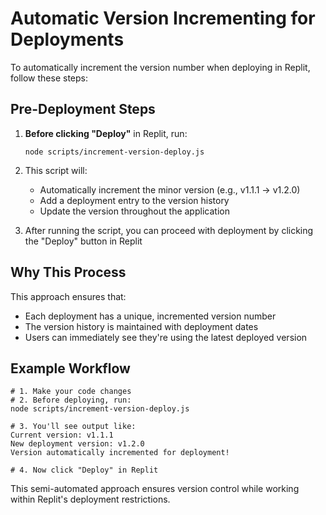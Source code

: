 # Automatic Version Incrementing for Deployments

To automatically increment the version number when deploying in Replit, follow these steps:

## Pre-Deployment Steps

1. **Before clicking "Deploy"** in Replit, run:
   ```
   node scripts/increment-version-deploy.js
   ```

2. This script will:
   - Automatically increment the minor version (e.g., v1.1.1 → v1.2.0)
   - Add a deployment entry to the version history
   - Update the version throughout the application

3. After running the script, you can proceed with deployment by clicking the "Deploy" button in Replit

## Why This Process

This approach ensures that:
- Each deployment has a unique, incremented version number
- The version history is maintained with deployment dates
- Users can immediately see they're using the latest deployed version

## Example Workflow

```
# 1. Make your code changes
# 2. Before deploying, run:
node scripts/increment-version-deploy.js

# 3. You'll see output like:
Current version: v1.1.1
New deployment version: v1.2.0
Version automatically incremented for deployment!

# 4. Now click "Deploy" in Replit
```

This semi-automated approach ensures version control while working within Replit's deployment restrictions.